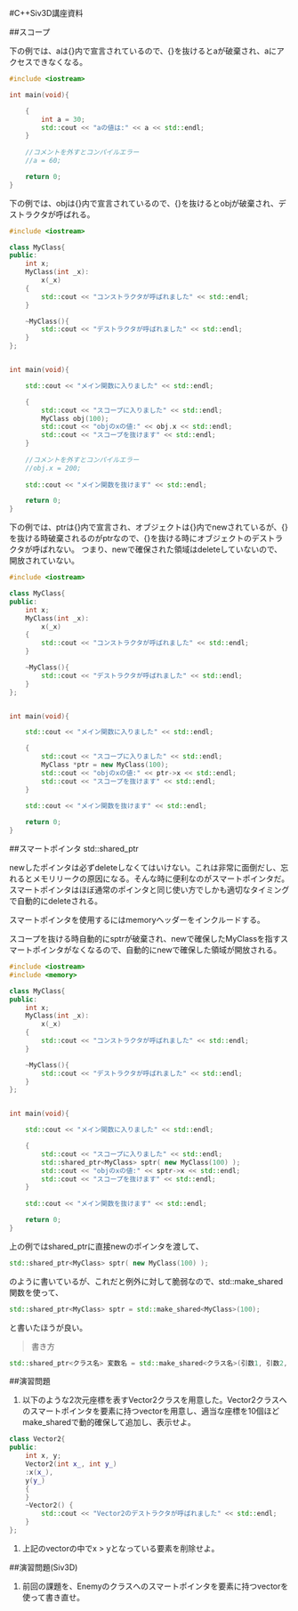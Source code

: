 #C++Siv3D講座資料

##スコープ

下の例では、aは{}内で宣言されているので、{}を抜けるとaが破棄され、aにアクセスできなくなる。

```cpp
#include <iostream>

int main(void){

	{
		int a = 30;
		std::cout << "aの値は:" << a << std::endl;
	}
	
	//コメントを外すとコンパイルエラー
	//a = 60;

	return 0;
}
```

下の例では、objは{}内で宣言されているので、{}を抜けるとobjが破棄され、デストラクタが呼ばれる。

```cpp
#include <iostream>

class MyClass{
public:
	int x;
	MyClass(int _x):
		x(_x)
	{
		std::cout << "コンストラクタが呼ばれました" << std::endl;
	}

	~MyClass(){
		std::cout << "デストラクタが呼ばれました" << std::endl;
	}
};


int main(void){

	std::cout << "メイン関数に入りました" << std::endl;

	{
		std::cout << "スコープに入りました" << std::endl;
		MyClass obj(100);
		std::cout << "objのxの値:" << obj.x << std::endl;
		std::cout << "スコープを抜けます" << std::endl;
	}
	
	//コメントを外すとコンパイルエラー
	//obj.x = 200;
	
	std::cout << "メイン関数を抜けます" << std::endl;

	return 0;
}
```

下の例では、ptrは{}内で宣言され、オブジェクトは{}内でnewされているが、{}を抜ける時破棄されるのがptrなので、{}を抜ける時にオブジェクトのデストラクタが呼ばれない。
つまり、newで確保された領域はdeleteしていないので、開放されていない。

```cpp
#include <iostream>

class MyClass{
public:
	int x;
	MyClass(int _x):
		x(_x)
	{
		std::cout << "コンストラクタが呼ばれました" << std::endl;
	}

	~MyClass(){
		std::cout << "デストラクタが呼ばれました" << std::endl;
	}
};


int main(void){

	std::cout << "メイン関数に入りました" << std::endl;

	{
		std::cout << "スコープに入りました" << std::endl;
		MyClass *ptr = new MyClass(100);
		std::cout << "objのxの値:" << ptr->x << std::endl;
		std::cout << "スコープを抜けます" << std::endl;
	}
	
	std::cout << "メイン関数を抜けます" << std::endl;

	return 0;
}
```

##スマートポインタ std::shared_ptr

newしたポインタは必ずdeleteしなくてはいけない。これは非常に面倒だし、忘れるとメモリリークの原因になる。そんな時に便利なのがスマートポインタだ。  
スマートポインタはほぼ通常のポインタと同じ使い方でしかも適切なタイミングで自動的にdeleteされる。  

スマートポインタを使用するにはmemoryヘッダーをインクルードする。  

スコープを抜ける時自動的にsptrが破棄され、newで確保したMyClassを指すスマートポインタがなくなるので、自動的にnewで確保した領域が開放される。  

```cpp
#include <iostream>
#include <memory>

class MyClass{
public:
	int x;
	MyClass(int _x):
		x(_x)
	{
		std::cout << "コンストラクタが呼ばれました" << std::endl;
	}

	~MyClass(){
		std::cout << "デストラクタが呼ばれました" << std::endl;
	}
};


int main(void){

	std::cout << "メイン関数に入りました" << std::endl;

	{
		std::cout << "スコープに入りました" << std::endl;
		std::shared_ptr<MyClass> sptr( new MyClass(100) );
		std::cout << "objのxの値:" << sptr->x << std::endl;
		std::cout << "スコープを抜けます" << std::endl;
	}
	
	std::cout << "メイン関数を抜けます" << std::endl;

	return 0;
}
```


上の例ではshared_ptrに直接newのポインタを渡して、  

```cpp
std::shared_ptr<MyClass> sptr( new MyClass(100) );
```

のように書いているが、これだと例外に対して脆弱なので、std::make_shared関数を使って、  

```cpp
std::shared_ptr<MyClass> sptr = std::make_shared<MyClass>(100);
```

と書いたほうが良い。  


>書き方

```cpp
std::shared_ptr<クラス名> 変数名 = std::make_shared<クラス名>(引数1, 引数2, ...);
```

##演習問題

1. 以下のような2次元座標を表すVector2クラスを用意した。Vector2クラスへのスマートポインタを要素に持つvectorを用意し、適当な座標を10個ほどmake_sharedで動的確保して追加し、表示せよ。

```cpp
class Vector2{
public:
	int x, y;
	Vector2(int x_, int y_)
	:x(x_),
	y(y_)
	{
	}
	~Vector2() {
		std::cout << "Vector2のデストラクタが呼ばれました" << std::endl;
	}
};
```

1. 上記のvectorの中でx > yとなっている要素を削除せよ。


##演習問題(Siv3D)

1. 前回の課題を、Enemyのクラスへのスマートポインタを要素に持つvectorを使って書き直せ。  
